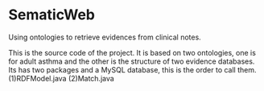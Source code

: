# SematicWeb
Using ontologies to retrieve evidences from clinical notes.

This is the source code of the project. It is based on two ontologies, one is for adult asthma and the other is the structure of two evidence databases.
Its has two packages and a MySQL database, this is the order to call them.
(1)RDFModel.java
(2)Match.java
